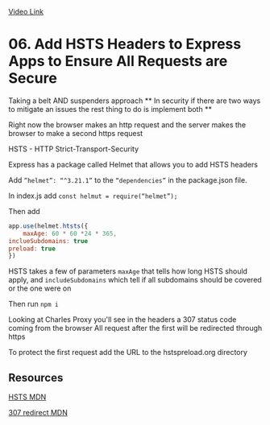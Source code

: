 [Video Link](https://egghead.io/lessons/egghead-add-hsts-headers-to-express-apps-to-ensure-all-requests-are-secure)

# 06. Add HSTS Headers to Express Apps to Ensure All Requests are Secure

Taking a belt AND suspenders approach
** In security if there are two ways to mitigate an issues the rest thing to do is implement both **

Right now the browser makes an http request and the server makes the browser to make a second https request

HSTS - HTTP Strict-Transport-Security

Express has a package called Helmet that allows you to add HSTS headers

Add `”helmet”: “^3.21.1”` to the `“dependencies”` in the package.json file.

In index.js add `const helmut = require(“helmet”);`

Then add

```js
app.use(helmet.htsts({
	maxAge: 60 * 60 *24 * 365,
inclueSubdomains: true
preload: true
})
```

HSTS takes a few of parameters `maxAge`  that tells how long HSTS should apply,  and `includeSubdomains`  which tell if all subdomains should be covered or the one were on

Then run `npm i`

Looking at Charles Proxy  you'll see in the headers a 307 status code coming from the browser 
All request after the first will be redirected through https

To protect the first request add the URL to the hstspreload.org directory

## Resources

[HSTS MDN](https://developer.mozilla.org/en-US/docs/Web/HTTP/Headers/Strict-Transport-Security)

[307 redirect MDN](https://developer.mozilla.org/en-US/docs/Web/HTTP/Status/307)
